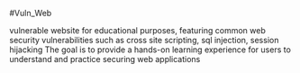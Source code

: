 #Vuln_Web

vulnerable website for educational purposes, featuring common web security vulnerabilities such as cross site scripting, sql injection, session hijacking The goal is to provide a hands-on learning experience for users to understand and practice securing web applications
